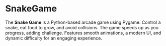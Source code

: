 # SnakeGame
The **Snake Game** is a Python-based arcade game using Pygame. Control a snake, eat food to grow, and avoid collisions. The game speeds up as you progress, adding challenge. Features smooth animations, a modern UI, and dynamic difficulty for an engaging experience.
